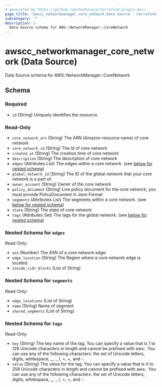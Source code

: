 ```yaml
---
# generated by https://github.com/hashicorp/terraform-plugin-docs
page_title: "awscc_networkmanager_core_network Data Source - terraform-provider-awscc"
subcategory: ""
description: |-
  Data Source schema for AWS::NetworkManager::CoreNetwork
---
```


# awscc_networkmanager_core_network (Data Source)

Data Source schema for AWS::NetworkManager::CoreNetwork



<!-- schema generated by tfplugindocs -->
## Schema

### Required

- `id` (String) Uniquely identifies the resource.

### Read-Only

- `core_network_arn` (String) The ARN (Amazon resource name) of core network
- `core_network_id` (String) The Id of core network
- `created_at` (String) The creation time of core network
- `description` (String) The description of core network
- `edges` (Attributes List) The edges within a core network. (see [below for nested schema](#nestedatt--edges))
- `global_network_id` (String) The ID of the global network that your core network is a part of.
- `owner_account` (String) Owner of the core network
- `policy_document` (String) Live policy document for the core network, you must provide PolicyDocument in Json Format
- `segments` (Attributes List) The segments within a core network. (see [below for nested schema](#nestedatt--segments))
- `state` (String) The state of core network
- `tags` (Attributes Set) The tags for the global network. (see [below for nested schema](#nestedatt--tags))

<a id="nestedatt--edges"></a>
### Nested Schema for `edges`

Read-Only:

- `asn` (Number) The ASN of a core network edge.
- `edge_location` (String) The Region where a core network edge is located.
- `inside_cidr_blocks` (List of String)


<a id="nestedatt--segments"></a>
### Nested Schema for `segments`

Read-Only:

- `edge_locations` (List of String)
- `name` (String) Name of segment
- `shared_segments` (List of String)


<a id="nestedatt--tags"></a>
### Nested Schema for `tags`

Read-Only:

- `key` (String) The key name of the tag. You can specify a value that is 1 to 128 Unicode characters in length and cannot be prefixed with aws:. You can use any of the following characters: the set of Unicode letters, digits, whitespace, _, ., /, =, +, and -.
- `value` (String) The value for the tag. You can specify a value that is 0 to 256 Unicode characters in length and cannot be prefixed with aws:. You can use any of the following characters: the set of Unicode letters, digits, whitespace, _, ., /, =, +, and -.



